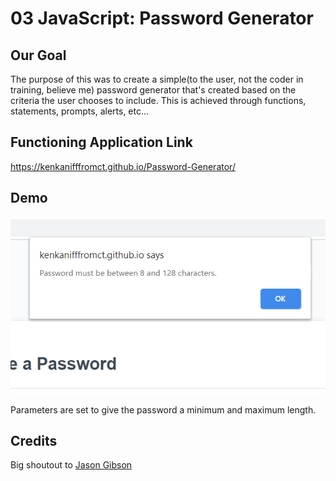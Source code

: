# 03 JavaScript: Password Generator

## Our Goal
The purpose of this was to create a simple(to the user, not the coder in training, believe me) password generator that's created based on the criteria the user chooses to include. This is achieved through functions, statements, prompts, alerts, etc...

## Functioning Application Link
https://kenkanifffromct.github.io/Password-Generator/

## Demo
![demo image](Screenshot_(92).png)

Parameters are set to give the password a minimum and maximum length.


## Credits
Big shoutout to [Jason Gibson](https://github.com/jgibsone4)

